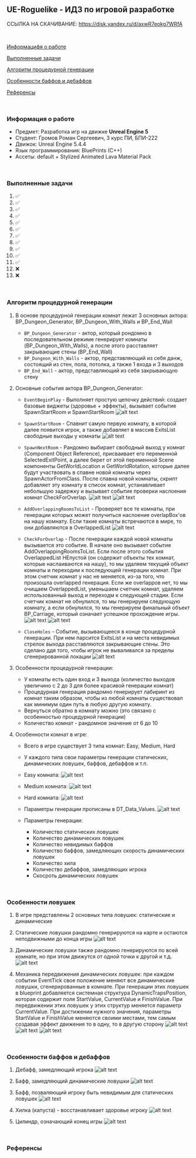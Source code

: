 ## UE-Roguelike - ИДЗ по игровой разработке

ССЫЛКА НА СКАЧИВАНИЕ: https://disk.yandex.ru/d/axwR7eokg7WRfA


<br>

[Информацифя о работе](#информация-о-работе)

[Выполненные задачи](#выполненные-задачи)

[Алгоритм процедурной генерации](#алгоритм-процедурной-генерации)

[Особенности баффов и дебаффов](#особенности-баффов-и-дебаффов)

[Референсы](#референсы)

<br>

### Информация о работе

- Предмет: Разработка игр на движке **Unreal Engine 5** 
- Студент: Громов Роман Сергеевич, 3 курс ПИ, БПИ-222
- Движок: Unreal Engine 5.4.4
- Язык программирования: BluePrints (C++)
- Ассеты: default + Stylized Animated Lava Material Pack

<br>

### Выполненные задачи

1. ✅
2. ✅
3. ✅
4. ✅
5. ✅
6. ✅
7. ✅
8. ✅
9. ✅
10. ✅
11. ✅
12. ❌
13. ❌


<br>

### Алгоритм процедурной генерации

1. В основе процедурной генерации комнат лежат 3 основных актора: BP_Dungeon_Generator, BP_Dungeon_With_Walls и BP_End_Wall
    - `BP_Dungeon_Generator` - актор, который рондомно в последовательном режиме генерирует комнаты (BP_Dungeon_With_Walls), а после этого расставляет закрывающие стены (BP_End_Wall)
    - `BP_Dungeon_With_Walls` - актор, представляющий из себя данж, состоящий из стен, пола, потолка, а также 1 входа и 3 выходов
    - `BP_End_Wall` - актор, представляющий из себя закрывающую стену

2. Основные события актора BP_Dungeon_Generator:
    - `EventBeginPlay` - Выполняет простую цепочку действий: создает базовые виджеты (здоровье + эффекты), вызывает событие SpawnStartRoom и SpawnStartRoom
        ![alt text](./readme-assets/EventBeginPlayDungeonGenerator.png)

    - `SpawnStartRoom` - Спавнит самую первую комнату, в которой далее появится игрок, а также добавляет в массив ExitsList свободные выходы у комнаты
        ![alt text](./readme-assets/SpawnStartRoom.png)

    - `SpawnNextRoom` - Рандомно выбирает свободный выход у комнат (Component Object Reference), присваивает его переменной SelectedExitPoint, а далее берет от этой переменной Scene компоненты GetWorldLocation и GetWorldRotation, которые далее будут участвовать в спавне новой комнаты через SpawnActorFromClass. После спавна новой комнаты, скрипт добавляет эту комнату в список комнат, устанавливает небольшую задержку и вызывает событие проверки наслоения комнат CheckForOverlap.
        ![alt text](./readme-assets/SpawnNextRoom1.png)
        ![alt text](./readme-assets/SpawnNextRoom2.png)

    - `AddOverlappingRoomsToList` - Проверяет все те комнаты, при генерации которых может получиться наслоение overlapBox'ов на нашу комнату. Если такие комнаты встречаются в мире, то они добавляются в OverlappedList
        ![alt text](./readme-assets/AddOverlappingRoomsToList.png)
    - `CheckForOverlap` - После генерации каждой новой комнаты вызывается это событие. В начале оно вызывает событие AddOverlappingRoomsToList. Если после этого события OverlappedList НЕпустой (он содержит объекты тех комнат, которые наслаиваются на нашу), то мы удаляем текущий объект комнаты и переходим к последующей генерации комнат. При этом счетчик комнат у нас не меняется, из-за того, что произошла overlapped генерация. Если же overlappов нет, то мы очищаем OverlappedList, уменьшаем счетчик комнат, удаляем использованный выход и переходм к следующей стадии. Если счетчик комнат не обнулился, то мы генерируем следующую комнату, а если обнулился, то мы генерируем финальный объект BP_Carriage, который означает успешное прохождение игры.
        ![alt text](./readme-assets/CheckForOverlap1.png)
        ![alt text](./readme-assets/CheckForOverlap2.png)
    - `CloseHoles` - Событие, вызывающееся в конце процедурной генерации. При нем парсится ExitsList и на места невидимых стрелок выхода расставляются закрывающие стены. Это сделано ддя того, чтобы игрок не вываливался за пределы сгенерированной локации
        ![alt text](./readme-assets/CloseHoles.png)

3. Особенности процедурной генерации:
    - У комнаты есть один вход и 3 выхода (количество выходов увеличино с 2 до 3 для более красивой генерации комнат)
    - Процедурная генерация рандомно генерирует лабиринт из комнат таким образом, чтобы из любой комнаты существовал как минимум один путь в любую другую комнату. 
    - Вернуться обратно в комнату можно (это связано с особенностью процедурной генерации)
    - Количество комнат - рандомное значение от 6 до 10

4. Особенности комнат в игре:
    - Всего в игре существует 3 типа комнат: Easy, Medium, Hard
    - У каждого типа свои параметры генерации статических, динамических ловушек, баффов, дебаффов и т.п.
    - Easy комната:
        ![alt text](./readme-assets/Easy.png)
        
    - Medium комната:
        ![alt text](./readme-assets/Medium.png)

    - Hard комната:
        ![alt text](./readme-assets/Hard.png)

    - Параметры генерации прописаны в DT_Data_Values.
        ![alt text](./readme-assets/DataTable.png)

    - Параметры генерации:
        - Количество статических ловушек
        - Количество динамических ловушек
        - Количество невидимых баффов
        - Количество баффов, замедляющих скорость динамических ловушек
        - Количество хила
        - Количество дебаффов, замедляющих игрока
        - Скосроть динамических ловушек
<br>

### Особенности ловушек

1. В игре представлены 2 основных типа ловушек: статические и динамические

2. Статические ловушки рандомно генерируются на карте и остаются неподвижными до конца игры
    ![alt text](./readme-assets/StaticTrap.png)

3. Динамические ловушки также рандомно генерируются по всей комнате, но при этом движутся от одной точки к другой и т.д.
    ![alt text](./readme-assets/DynamicTrap.png)

4. Механика передвижения динамических ловушек: при каждом событии EventTick свое положение меняют все динамические ловушки, сгенерированные в комнате. При генерации этих ловушек в blueprint добавляется системная структура DynamicTrapsPosition, которая содержит поля StartValue, CurrentValue и FinishValue. При передвижении этих ловушек у этих структур меняется параметр CurrentValue. При достижении нужного значения, параметры StartValue и FinishValue меняются своими местами, тем самым создавая эффект движения то в одну, то в другую сторону
    ![alt text](./readme-assets/DynamicTrapsMovement.png)
    ![alt text](./readme-assets/DynamicTrapsMovement1.png)
    ![alt text](./readme-assets/DynamicTrapsMovement2.png)

<br>

### Особенности баффов и дебаффов

1. Дебафф, замедляющий игрока
![alt text](./readme-assets/SlowingDownDebuff.png)

2. Бафф, замедляющий динамические ловушки
![alt text](./readme-assets/TrapsSlowing.png)

3. Бафф, позваляющий игроку быть невидимым для статических ловушек
![alt text](./readme-assets/Invisibility.png)

4. Хилка (капуста) - восстанавливает здоровье игроку
![alt text](./readme-assets/Heal.png)

5. Цилиндр, означающий конец игры
![alt text](./readme-assets/Finish.png)
<br>

### Референсы

<br>
